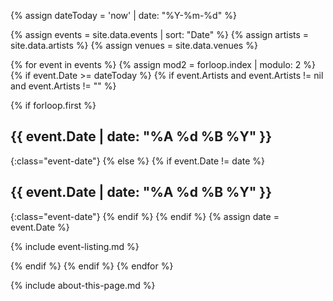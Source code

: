 
{% assign dateToday = 'now' | date: "%Y-%m-%d" %}


{% assign events = site.data.events | sort: "Date"  %}
{% assign artists = site.data.artists %}
{% assign venues = site.data.venues %}

{% for event in events %}
{% assign mod2 = forloop.index | modulo: 2 %}
{% if event.Date >= dateToday  %}
{% if event.Artists and event.Artists != nil and event.Artists != "" %}

<!-- GROUP EVENTS BY DATE -->
{% if forloop.first %}
## {{ event.Date | date: "%A %d %B %Y" }}
{:class="event-date"}
{% else %}
{% if event.Date != date %}
## {{ event.Date | date: "%A %d %B %Y" }}
{:class="event-date"}
{% endif %}
{% endif %}
{% assign date = event.Date %}

<div class="event-item {% if mod2 == 0 %}even{% else %}odd{% endif %}" markdown="1">
<div class="row">
<!--{% if event.largeimageurl %}
<div class="col-md-4 image" markdown="1">
<img class="img-responsive" src="{{ event.largeimageurl }}"/>
{% if event.Tickets %}[Get Tickets]({{ event.Tickets }}){:class="btn btn-primary"}{% endif %}
</div>
{% endif %}
<div class="col-md-8" markdown="1">-->

{% include event-listing.md %}

</div>
</div>
{% endif %} <!-- if no artists -->
{% endif %} <!-- in the future -->
{% endfor %}

{% include about-this-page.md %}
